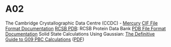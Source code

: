 # A02

The Cambridge Crystallographic Data Centre (CCDC) - [Mercury](http://www.ccdc.cam.ac.uk/solutions/csd-system/components/mercury/)
[CIF File Format Documentation](http://www.iucr.org/resources/cif/spec/version1.1)
[RCSB PDB](http://www.rcsb.org/): RCSB Protein Data Bank
[PDB File Format Documentation](http://www.wwpdb.org/documentation/file-format)
Solid State Calculations Using Gaussian: [The Definitive Guide to G09 PBC Calculations](http://scuseria.rice.edu/gau/PBC-Guide.pdf) ([PDF](http://faculty.missouri.edu/~glaserr/8330f16/PBC-Guide.pdf))
